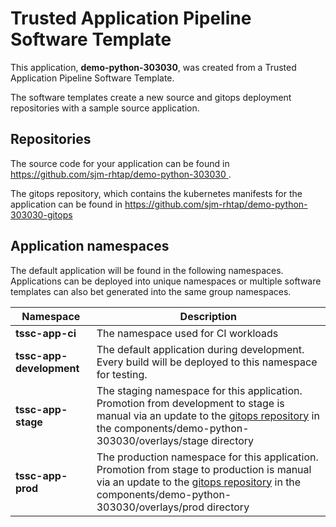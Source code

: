# Trusted Application Pipeline Software Template

This application, **demo-python-303030**, was created from a Trusted Application Pipeline Software Template.

The software templates create a new source and gitops deployment repositories with a sample source application. 

## Repositories

The source code for your application can be found in [https://github.com/sjm-rhtap/demo-python-303030 ](https://github.com/sjm-rhtap/demo-python-303030 ).
 
The gitops repository, which contains the kubernetes manifests for the application can be found in 
[https://github.com/sjm-rhtap/demo-python-303030-gitops ](https://github.com/sjm-rhtap/demo-python-303030-gitops ) 

## Application namespaces 

The default application will be found in the following namespaces. Applications can be deployed into unique namespaces or multiple software templates can also bet generated into the same group namespaces.  

|  Namespace   |  Description   |  
| -------- | -------- |
| **tssc-app-ci** | The namespace used for CI workloads |
| **tssc-app-development** | The default application during development. Every build will be deployed to this namespace for testing. |
| **tssc-app-stage** | The staging namespace for this application. Promotion from development to stage is manual via an update to the [gitops repository](https://github.com/sjm-rhtap/demo-python-303030-gitops ) in the components/demo-python-303030/overlays/stage directory |
| **tssc-app-prod** | The production namespace for this application. Promotion from stage to production is manual via an update to the [gitops repository](https://github.com/sjm-rhtap/demo-python-303030-gitops ) in the components/demo-python-303030/overlays/prod directory |
